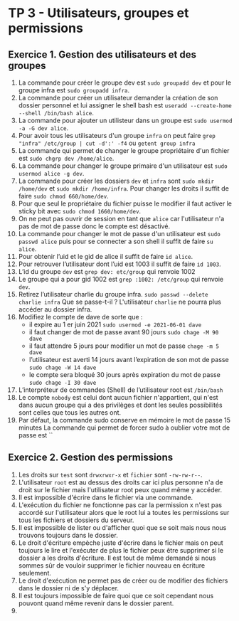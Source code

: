 # TP 3 - Utilisateurs, groupes et permissions

## Exercice 1. Gestion des utilisateurs et des groupes
1. La commande pour créer le groupe dev est `sudo groupadd dev` et pour le groupe infra est `sudo groupadd infra`.
2. La commande pour créer un utilisateur demander la création de son dossier personnel et lui assigner le shell bash est `useradd --create-home --shell /bin/bash alice`.
3. La commande pour ajouter un utilisteur dans un groupe est `sudo usermod -a -G dev alice`.
4. Pour avoir tous les utilisateurs d'un groupe `infra` on peut faire `grep "infra" /etc/group | cut -d':' -f4` ou `getent group infra`
5. La commande qui permet de changer le groupe propriétaire d'un fichier est `sudo chgrp dev /home/alice`.
6. La commande pour changer le groupe primaire d'un utilisateur est `sudo usermod alice -g dev`.
7. La commande pour créer les dossiers `dev` et `infra` sont `sudo mkdir /home/dev` et `sudo mkdir /home/infra`. Pour changer les droits il suffit de faire `sudo chmod 660/home/dev`.
8. Pour que seul le propriétaire du fichier puisse le modifier il faut activer le sticky bit avec `sudo chmod 1660/home/dev`.
9. On ne peut pas ouvrir de session en tant que `alice` car l'utilisateur n'a pas de mot de passe donc le compte est désactivé.
10. La commande pour changer le mot de passe d'un utilisateur est `sudo passwd alice` puis pour se connecter a son shell il suffit de faire `su alice`.
11. Pour obtenir l’uid et le gid de alice il suffit de faire `id alice`.
12. Pour retrouver l’utilisateur dont l’uid est 1003 il suffit de faire `id 1003`.
13. L’id du groupe `dev` est `grep dev: etc/group` qui renvoie 1002 
14. Le groupe qui a pour gid 1002 est `grep :1002: /etc/group` qui renvoie `dev`.
15. Retirez l’utilisateur charlie du groupe infra. `sudo passwd --delete charlie infra` Que se passe-t-il ? L'utilisateur `charlie` ne pourra plus accéder au dossier infra.
16. Modifiez le compte de dave de sorte que : 
	* il expire au 1 er juin 2021 `sudo usermod -e 2021-06-01 dave`
	* il faut changer de mot de passe avant 90 jours `sudo chage -M 90 dave`
	* il faut attendre 5 jours pour modifier un mot de passe  `chage -m 5 dave`
	* l’utilisateur est averti 14 jours avant l’expiration de son mot de passe `sudo chage -W 14 dave`
	* le compte sera bloqué 30 jours après expiration du mot de passe `sudo chage -I 30 dave`
17. L’interpréteur de commandes (Shell) de l’utilisateur root est `/bin/bash`
18. Le compte `nobody` est celui dont aucun fichier n'appartient, qui n'est dans aucun groupe qui a des privilèges et dont les seules possibilités sont celles que tous les autres ont.
19. Par défaut, la commande sudo conserve en mémoire le mot de passe 15 minutes La commande qui permet de forcer sudo à oublier votre mot de passe est ``

## Exercice 2. Gestion des permissions
1. Les droits sur `test` sont `drwxrwxr-x` et `fichier` sont `-rw-rw-r--`.
2. L'utilisateur `root` est au dessus des droits car ici plus personne n'a de droit sur le fichier mais l'utilisateur root peux quand même y accéder.
3. Il est impossible d'écrire dans le fichier via une commande.
4. L'exécution du fichier ne fonctionne pas car la permission x n'est pas accordé sur l'utilisateur alors que le root lui a toutes les permissions sur tous les fichiers et dossiers du serveur.
5. Il est impossible de lister ou d'afficher quoi que se soit mais nous nous trouvons toujours dans le dossier.
6. Le droit d'écriture empèche juste d'écrire dans le fichier mais on peut toujours le lire et l'exécuter de plus le fichier peux être supprimer si le dossier a les droits d'écriture. Il est tout de même demandé si nous sommes sûr de vouloir supprimer le fichier nouveau en écriture seulement.
7. Le droit d'exécution ne permet pas de créer ou de modifier des fichiers dans le dossier ni de s'y déplacer.
8. Il est toujours impossible de faire quoi que ce soit cependant nous pouvont quand même revenir dans le dossier parent.
9. 
